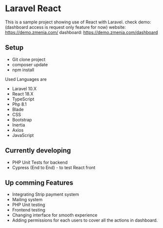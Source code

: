 
# Laravel React

This is a sample project showing use of React with Laravel. 
check demo:(dashboard access is request only feature for now)
website: https://demo.zmenia.com/
dashboard: https://demo.zmenia.com/dashboard

## Setup
- Git clone project
- composer update
- npm install

Used Languages are
- Laravel 10.X
- React 18.X
- TypeScript
- Php 8.1
- Blade
- CSS
- Bootstrap
- Inertia
- Axios
- JavaScript

## Currently developing
- PHP Unit Tests for backend
- Cypress (End to End) - to test React front
## Up comming Features
- Integrating Strip payment system
- Mailing system
- PHP Unit testing
- Frontend testing
- Changing interface for smooth experience
- Adding permissions for each users to cover all the actions in dashboard.

